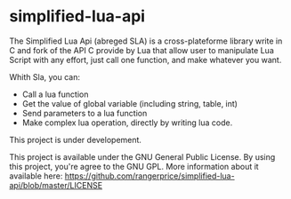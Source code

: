 # simplified-lua-api
The Simplified Lua Api (abreged SLA) is a cross-plateforme library write in C and fork of the API C provide by Lua that allow user to manipulate Lua Script with any effort, just call one function, and make whatever you want.

Whith Sla, you can: 
- Call a lua function
- Get the value of global variable (including string, table, int)
- Send parameters to a lua function
- Make complex lua operation, directly by writing lua code. 

This project is under developement. 

This project is available under the GNU General Public License.
By using this project, you're agree to the GNU GPL. 
More information about it available here: https://github.com/rangerprice/simplified-lua-api/blob/master/LICENSE
